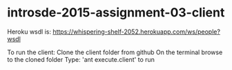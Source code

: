 # introsde-2015-assignment-03-client

Heroku wsdl is: https://whispering-shelf-2052.herokuapp.com/ws/people?wsdl

To run the client:
Clone the client folder from github
On the terminal browse to the cloned folder
Type: 'ant execute.client' to run
